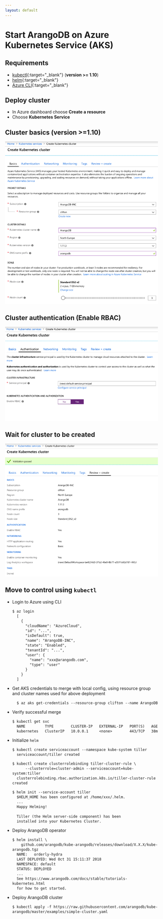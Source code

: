 ```yaml
---
layout: default
---
```

# Start ArangoDB on Azure Kubernetes Service (AKS)

## Requirements

* [kubectl](https://kubernetes.io/docs/tasks/tools/install-kubectl/){:target="_blank"} (**version >= 1.10**)
* [helm](https://www.helm.sh/){:target="_blank"}
* [Azure CLI](https://docs.microsoft.com/en-us/cli/azure/install-azure-cli-apt?view=azure-cli-latest){:target="_blank"}

## Deploy cluster

* In Azure dashboard choose **Create a resource**
* Choose **Kubernetes Service**

## Cluster basics (version >=1.10)

![basics](images/aks-create-basics.png)

## Cluster authentication (Enable RBAC)

![basics](images/aks-create-auth.png)

## Wait for cluster to be created

![basics](images/aks-create-valid.png)

## Move to control using `kubectl`

- Login to Azure using CLI

  ```
  $ az login
    [
      {
        "cloudName": "AzureCloud",
        "id": "...",
        "isDefault": true,
        "name": "ArangoDB-INC",
        "state": "Enabled",
        "tenantId": "...",
        "user": {
          "name": "xxx@arangodb.com",
          "type": "user"
        }
      }
    ]
  ```

- Get AKS credentials to merge with local config, using resource group and
  cluster names used for above deployment

  ```
    $ az aks get-credentials --resource-group clifton --name ArangoDB
  ```

- Verify successful merge

  ```
  $ kubectl get svc
    NAME         TYPE        CLUSTER-IP   EXTERNAL-IP   PORT(S)   AGE
    kubernetes   ClusterIP   10.0.0.1     <none>        443/TCP   38m
  ```

- Initialize `helm`

  ```
  $ kubectl create serviceaccount --namespace kube-system tiller
    serviceaccount/tiller created
  ```

  ```
  $ kubectl create clusterrolebinding tiller-cluster-rule \
        --clusterrole=cluster-admin --serviceaccount=kube-system:tiller
    clusterrolebinding.rbac.authorization.k8s.io/tiller-cluster-rule created
  ```

  ```
  $ helm init --service-account tiller
    $HELM_HOME has been configured at /home/xxx/.helm.
    ...
    Happy Helming!

    Tiller (the Helm server-side component) has been
    installed into your Kubernetes Cluster.
  ```

- Deploy ArangoDB operator

  ```
  $ helm install \
      github.com/arangodb/kube-arangodb/releases/download/X.X.X/kube-arangodb.tgz
    NAME:   orderly-hydra
    LAST DEPLOYED: Wed Oct 31 15:11:37 2018
    NAMESPACE: default
    STATUS: DEPLOYED
    ...
    See https://www.arangodb.com/docs/stable/tutorials-kubernetes.html
    for how to get started.
  ```

- Deploy ArangoDB cluster

  ```
  $ kubectl apply -f https://raw.githubusercontent.com/arangodb/kube-arangodb/master/examples/simple-cluster.yaml
  ```
